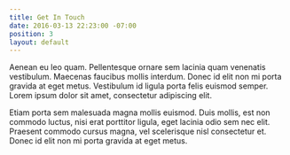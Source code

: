 ```yaml
---
title: Get In Touch
date: 2016-03-13 22:23:00 -07:00
position: 3
layout: default
---
```


Aenean eu leo quam. Pellentesque ornare sem lacinia quam venenatis vestibulum. Maecenas faucibus mollis interdum. Donec id elit non mi porta gravida at eget metus. Vestibulum id ligula porta felis euismod semper. Lorem ipsum dolor sit amet, consectetur adipiscing elit.

Etiam porta sem malesuada magna mollis euismod. Duis mollis, est non commodo luctus, nisi erat porttitor ligula, eget lacinia odio sem nec elit. Praesent commodo cursus magna, vel scelerisque nisl consectetur et. Donec id elit non mi porta gravida at eget metus.